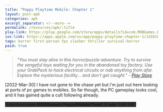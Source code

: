 ```yaml
---
title: "Poppy Playtime Mobile: Chapter 1"
layout: post-apk
categories: apk
excerpt_separator: <!--more-->
permalink: /resources/apk/:title
play-link: https://play.google.com/store/apps/details?id=com.MOBGames.PoppyMobileChap1
ios-link: https://apps.apple.com/us/app/poppy-playtime-chapter-1/id1610947489
tags: horror first-person fps slasher thriller survival-horror
paid: true
---
```


> _"You must stay alive in this horror/puzzle adventure. Try to survive the vengeful toys waiting for you in the abandoned toy factory. Use your GrabPack to hack electrical circuits or nab anything from afar. Explore the mysterious facility... and don't get caught." - <a href="https://play.google.com/store/apps/details?id=com.MOBGames.PoppyMobileChap1" target="_blank">Play Store</a>_

<span class="timestamp">[2022-Mar-30]</span> I have not gone to the chase yet but i'm just out here looking at ports of pc games to mobiles. So far though, the PC gameplay looks cool, and it has gained quite a cult following already.

<div class="text-center">
    <a class="btn btn-dark btn-block w-100" onclick='apk("com.MOBGames.PoppyMobileChap1_3.apk")' style="text-decoration: none; background-color: #333;"> Download <b>com.MOBGames.PoppyMobileChap1_3.apk</b> (599 MB)</a>
</div>
